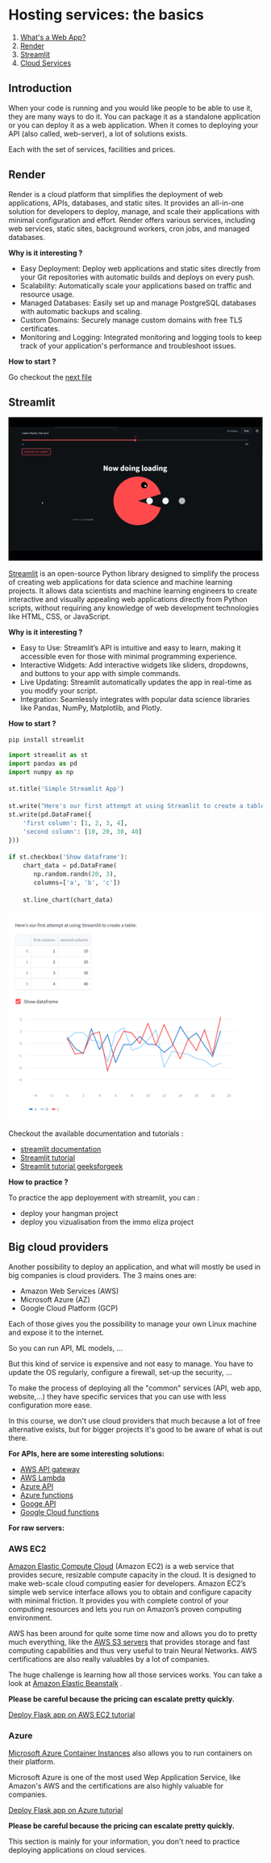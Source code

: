 # Hosting services: the basics

1. [What's a Web App?](#introduction)
2. [Render](#render)
3. [Streamlit](#streamlit)
4. [Cloud Services](#big-cloud-providers)

## Introduction

When your code is running and you would like people to be able to use it, they are many ways to do it. You can package it as a standalone application or you can deploy it as a web application.
When it comes to deploying your API (also called, web-server), a lot of solutions exists.

Each with the set of services, facilities and prices.


## Render

Render is a cloud platform that simplifies the deployment of web applications, APIs, databases, and static sites. It provides an all-in-one solution for developers to deploy, manage, and scale their applications with minimal configuration and effort. Render offers various services, including web services, static sites, background workers, cron jobs, and managed databases.

**Why is it interesting ?**

- Easy Deployment: Deploy web applications and static sites directly from your Git repositories with automatic builds and deploys on every push.
- Scalability: Automatically scale your applications based on traffic and resource usage.
- Managed Databases: Easily set up and manage PostgreSQL databases with automatic backups and scaling.
- Custom Domains: Securely manage custom domains with free TLS certificates.
- Monitoring and Logging: Integrated monitoring and logging tools to keep track of your application's performance and troubleshoot issues.

**How to start ?**

Go checkout the [next file](02-hosting-render.md)

## Streamlit
![Streamlit loading](assets/streamlit.gif)

[Streamlit](https://streamlit.io/) is an open-source Python library designed to simplify the process of creating web applications for data science and machine learning projects. It allows data scientists and machine learning engineers to create interactive and visually appealing web applications directly from Python scripts, without requiring any knowledge of web development technologies like HTML, CSS, or JavaScript.

**Why is it interesting ?**

- Easy to Use: Streamlit’s API is intuitive and easy to learn, making it accessible even for those with minimal programming experience.
- Interactive Widgets: Add interactive widgets like sliders, dropdowns, and buttons to your app with simple commands.
- Live Updating: Streamlit automatically updates the app in real-time as you modify your script.
- Integration: Seamlessly integrates with popular data science libraries like Pandas, NumPy, Matplotlib, and Plotly.

**How to start ?**

`pip install streamlit` 

```python
import streamlit as st
import pandas as pd
import numpy as np

st.title('Simple Streamlit App')

st.write("Here's our first attempt at using Streamlit to create a table:")
st.write(pd.DataFrame({
    'first column': [1, 2, 3, 4],
    'second column': [10, 20, 30, 40]
}))

if st.checkbox('Show dataframe'):
    chart_data = pd.DataFrame(
       np.random.randn(20, 3),
       columns=['a', 'b', 'c'])

    st.line_chart(chart_data)

```

![Simple app](assets/app.png)

Checkout the available documentation and tutorials : 

- [streamlit documentation ](https://docs.streamlit.io/)
- [Streamlit tutorial](https://docs.streamlit.io/develop/tutorials)
- [Streamlit tutorial geeksforgeek](https://www.geeksforgeeks.org/a-beginners-guide-to-streamlit/)


**How to practice ?**

To practice the app deployement with streamlit, you can : 
- deploy your hangman project
- deploy you vizualisation from the immo eliza project


## Big cloud providers

Another possibility to deploy an application, and what will mostly be used in big companies is cloud providers. The 3 mains ones are:
- Amazon Web Services (AWS)
- Microsoft Azure (AZ)
- Google Cloud Platform (GCP) 

Each of those gives you the possibility to manage your own Linux machine and expose it to the internet.

So you can run API, ML models, ...

But this kind of service is expensive and not easy to manage. You have to update the OS regularly, configure a firewall, set-up the security, ...

To make the process of deploying all the "common" services (API, web app, website,...) they have specific services that you can use with less configuration more ease.

In this course, we don't use cloud providers that much because a lot of free alternative exists, but for bigger projects it's good to be aware of what is out there.

**For APIs, here are some interesting solutions:**

- [AWS API gateway](https://docs.aws.amazon.com/apigateway/latest/developerguide/how-to-deploy-api.html)
- [AWS Lambda](https://aws.amazon.com/lambda/)
- [Azure API](https://azure.microsoft.com/en-gb/services/api-management/#overview)
- [Azure functions](https://docs.microsoft.com/en-us/azure/azure-functions/functions-overview)
- [Googe API](https://cloud.google.com/endpoints/docs/openapi/deploy-api-backend)
- [Google Cloud functions](https://developers.google.com/learn/topics/functions#:~:text=Google%20Cloud%20Functions%20is%20a,your%20cloud%20infrastructure%20and%20services.)

**For raw servers:**

### AWS EC2

[Amazon Elastic Compute Cloud](https://aws.amazon.com/ec2/) (Amazon EC2) is a web service that provides secure, resizable compute capacity in the cloud. It is designed to make web-scale cloud computing easier for developers. Amazon EC2’s simple web service interface allows you to obtain and configure capacity with minimal friction. It provides you with complete control of your computing resources and lets you run on Amazon’s proven computing environment.

AWS has been around for quite some time now and allows you do to pretty much everything, like the [AWS S3 servers](https://aws.amazon.com/s3/?nc1=h_ls) that provides storage and fast computing capabilities and thus very useful to train Neural Networks. AWS certifications are also really valuables by a lot of companies.

The huge challenge is learning how all those services works. You can take a look at [Amazon Elastic Beanstalk](https://aws.amazon.com/elasticbeanstalk/?nc1=h_ls) .

**Please be careful because the pricing can escalate pretty quickly.**

[Deploy Flask app on AWS EC2 tutorial](https://www.codementor.io/@dushyantbgs/deploying-a-flask-application-to-aws-gnva38cf0)

### Azure

[Microsoft Azure Container Instances](https://azure.microsoft.com/en-us/services/container-instances/) also allows you to run containers on their platform.

Microsoft Azure is one of the most used Wep Application Service, like Amazon's AWS and the certifications are also highly valuable for companies.

[Deploy Flask app on Azure tutorial](https://medium.com/@alexjsanchez/creating-and-deploying-a-flask-app-with-docker-on-azure-in-5-easy-9f7aa7a12145)

**Please be careful because the pricing can escalate pretty quickly.**

This section is mainly for your information, you don't need to practice deploying applications on cloud services.